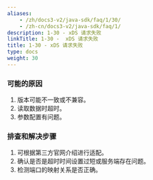 ```yaml
---
aliases:
    - /zh/docs3-v2/java-sdk/faq/1/30/
    - /zh-cn/docs3-v2/java-sdk/faq/1/
description: 1-30 - xDS 请求失败
linkTitle: 1-30 -  xDS 请求失败
title: 1-30 - xDS 请求失败
type: docs
weight: 30
---
```






### 可能的原因

1. 版本可能不一致或不兼容。
2. 读取数据时超时。
3. 参数配置有问题。

### 排查和解决步骤

1. 可根据第三方官网介绍进行适配。
2. 确认是否是超时时间设置过短或服务端存在问题。
3. 检测端口的映射关系是否正确。